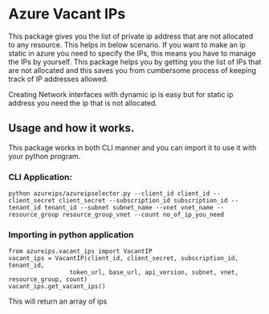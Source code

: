 # Azure Vacant IPs

This package gives you the list of private ip address that are not allocated to any resource. This helps in below scenario.
If you want to make an ip static in azure you need to specify the IPs, this means you have to manage the IPs by yourself. This package helps you by
getting you the list of IPs that are not allocated and this saves you from cumbersome process of keeping track of IP addresses allowed.

Creating Network interfaces with dynamic ip is easy but for static ip address you need the ip that is not allocated.

## Usage and how it works.

This package works in both CLI manner and you can import it to use it with your python program.

### CLI Application:

```python azureips/azureipselector.py --client_id client_id --client_secret client_secret --subscription_id subscription_id --tenant_id tenant_id --subnet subnet_name --vnet vnet_name --resource_group resource_group_vnet --count no_of_ip_you_need```

### Importing in python application

```
from azureips.vacant_ips import VacantIP
vacant_ips = VacantIP(client_id, client_secret, subscription_id, tenant_id,
                 token_url, base_url, api_version, subnet, vnet, resource_group, count)
vacant_ips.get_vacant_ips()
```

This will return an array of ips